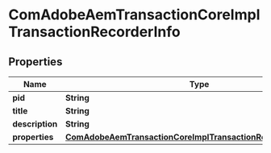 
# ComAdobeAemTransactionCoreImplTransactionRecorderInfo

## Properties
Name | Type | Description | Notes
------------ | ------------- | ------------- | -------------
**pid** | **String** |  |  [optional]
**title** | **String** |  |  [optional]
**description** | **String** |  |  [optional]
**properties** | [**ComAdobeAemTransactionCoreImplTransactionRecorderProperties**](ComAdobeAemTransactionCoreImplTransactionRecorderProperties.md) |  |  [optional]



